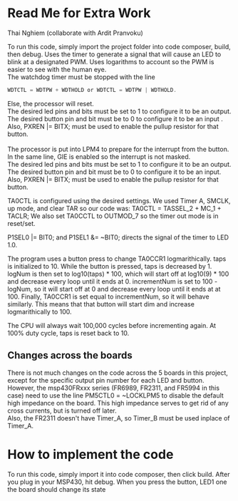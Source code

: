 # Read Me for Extra Work
Thai Nghiem (collaborate with Ardit Pranvoku)

To run this code, simply import the project folder into code composer, build, then debug.
Uses the timer to generate a signal that will cause an LED to blink at a designated PWM.
Uses logarithms to account so the PWM is easier to see with the human eye. <br />
The watchdog timer must be stopped with the line 
```c
WDTCTL = WDTPW + WDTHOLD or WDTCTL = WDTPW | WDTHOLD.
```
Else, the processor will reset. <br />
The desired led pins and bits must be set to 1 to configure it to be an output.
The desired button pin and bit must be to 0 to configure it to be an input .<br />
Also,  PXREN |= BITX; must be used to enable the pullup resistor for that button. <br />    
The processor is put into LPM4 to prepare for the interrupt from the button. <br />
In the same line, GIE is enabled so the interrupt is not masked. <br />
The desired led pins and bits must be set to 1 to configure it to be an output.
The desired button pin and bit must be to 0 to configure it to be an input.
Also,  PXREN |= BITX; must be used to enable the pullup resistor for that button.     


TA0CTL is configured using the desired settings. We used Timer A, SMCLK, up mode, and clear TAR so our code was:
TA0CTL = TASSEL_2 + MC_1 + TACLR;
We also set TA0CCTL to OUTMOD_7 so the timer out mode is in reset/set.

P1SEL0 |= BIT0; and P1SEL1 &= ~BIT0;
 directs the signal of the timer to LED 1.0.

The program uses a button press to change TA0CCR1 logmarithically.
taps is initialized to 10.
While the button is pressed, taps is decreased by 1.
logNum is then set to log10(taps) * 100, which will start off at log10(9) * 100 and decrease
every loop until it ends at 0.
incrementNum is set to 100 - logNum, so it will start off at 0 and decrease every loop until it ends at
at 100. 
Finally, TA0CCR1 is set equal to incrementNum, so it will behave similarly.
This means that that button will start dim and increase logmarithically to 100. 

The CPU will always wait 100,000 cycles before incrementing again.
At 100% duty cycle, taps is reset back to 10.

## Changes across the boards
There is not much changes on the code across the 5 boards in this project, except for the specific output pin number for each LED and button. <br />
However, the msp430FRxxx series (FR6989, FR2311, and FR5994 in this case) need to use the line PM5CTL0 = ~LOCKLPM5 to disable the default high impedance on the board. 
This high impedance serves to get rid of any cross currents, but is turned off later. <br />
Also, the FR2311 doesn't have Timer_A, so Timer_B must be used inplace of Timer_A.
# How to implement the code
To run this code, simply import it into code composer, then click build. 
After you plug in your MSP430, hit debug. When you press the button, LED1 one the board should change its state